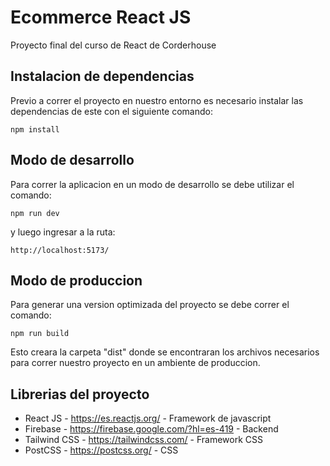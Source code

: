 # Ecommerce React JS
Proyecto final del curso de React de Corderhouse

## Instalacion de dependencias
Previo a correr el proyecto en nuestro entorno es necesario instalar las dependencias de este con el siguiente comando:
```
npm install
```
## Modo de desarrollo
Para correr la aplicacion en un modo de desarrollo se debe utilizar el comando:
```
npm run dev
```
y luego ingresar a la ruta:
```
http://localhost:5173/
```
## Modo de produccion
Para generar una version optimizada del proyecto se debe correr el comando:
```
npm run build
```
Esto creara la carpeta "dist" donde se encontraran los archivos necesarios para correr nuestro proyecto en un ambiente de produccion.
## Librerias del proyecto

- React JS - https://es.reactjs.org/ - Framework de javascript
- Firebase - https://firebase.google.com/?hl=es-419 - Backend
- Tailwind CSS - https://tailwindcss.com/ - Framework CSS
- PostCSS - https://postcss.org/ - CSS 
